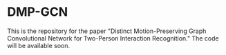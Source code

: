 # DMP-GCN
This is the repository for the paper "Distinct Motion-Preserving Graph Convolutional Network for Two-Person Interaction Recognition."
The code will be available soon.

